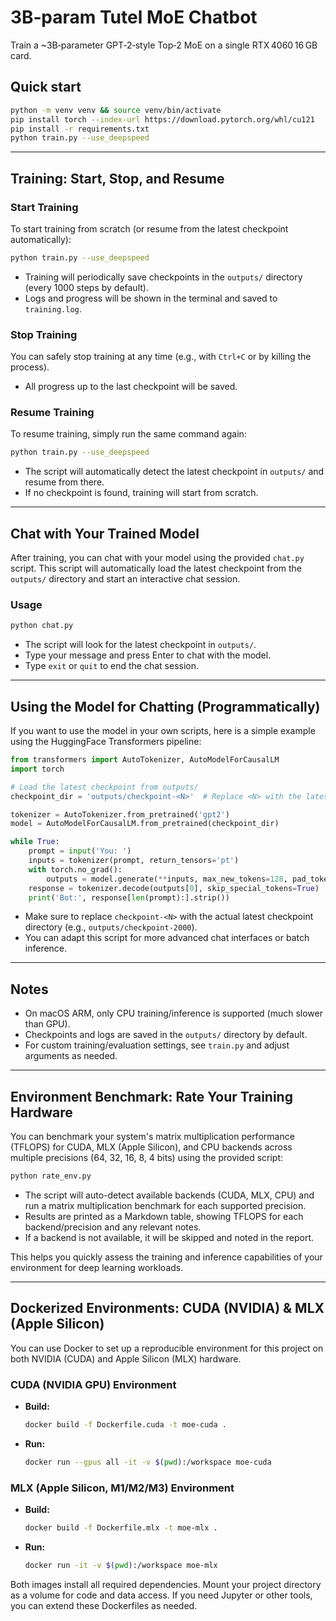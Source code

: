 # 3B‑param Tutel MoE Chatbot

Train a ~3B‑parameter GPT‑2‑style Top‑2 MoE on a single RTX 4060 16 GB card.

## Quick start

```bash
python -m venv venv && source venv/bin/activate
pip install torch --index-url https://download.pytorch.org/whl/cu121
pip install -r requirements.txt
python train.py --use_deepspeed
```

---

## Training: Start, Stop, and Resume

### Start Training

To start training from scratch (or resume from the latest checkpoint automatically):

```bash
python train.py --use_deepspeed
```
- Training will periodically save checkpoints in the `outputs/` directory (every 1000 steps by default).
- Logs and progress will be shown in the terminal and saved to `training.log`.

### Stop Training

You can safely stop training at any time (e.g., with `Ctrl+C` or by killing the process).
- All progress up to the last checkpoint will be saved.

### Resume Training

To resume training, simply run the same command again:

```bash
python train.py --use_deepspeed
```
- The script will automatically detect the latest checkpoint in `outputs/` and resume from there.
- If no checkpoint is found, training will start from scratch.

---

## Chat with Your Trained Model

After training, you can chat with your model using the provided `chat.py` script. This script will automatically load the latest checkpoint from the `outputs/` directory and start an interactive chat session.

### Usage

```bash
python chat.py
```

- The script will look for the latest checkpoint in `outputs/`.
- Type your message and press Enter to chat with the model.
- Type `exit` or `quit` to end the chat session.

---

## Using the Model for Chatting (Programmatically)

If you want to use the model in your own scripts, here is a simple example using the HuggingFace Transformers pipeline:

```python
from transformers import AutoTokenizer, AutoModelForCausalLM
import torch

# Load the latest checkpoint from outputs/
checkpoint_dir = 'outputs/checkpoint-<N>'  # Replace <N> with the latest checkpoint number

tokenizer = AutoTokenizer.from_pretrained('gpt2')
model = AutoModelForCausalLM.from_pretrained(checkpoint_dir)

while True:
    prompt = input('You: ')
    inputs = tokenizer(prompt, return_tensors='pt')
    with torch.no_grad():
        outputs = model.generate(**inputs, max_new_tokens=128, pad_token_id=tokenizer.eos_token_id)
    response = tokenizer.decode(outputs[0], skip_special_tokens=True)
    print('Bot:', response[len(prompt):].strip())
```

- Make sure to replace `checkpoint-<N>` with the actual latest checkpoint directory (e.g., `outputs/checkpoint-2000`).
- You can adapt this script for more advanced chat interfaces or batch inference.

---

## Notes
- On macOS ARM, only CPU training/inference is supported (much slower than GPU).
- Checkpoints and logs are saved in the `outputs/` directory by default.
- For custom training/evaluation settings, see `train.py` and adjust arguments as needed.

---

## Environment Benchmark: Rate Your Training Hardware

You can benchmark your system's matrix multiplication performance (TFLOPS) for CUDA, MLX (Apple Silicon), and CPU backends across multiple precisions (64, 32, 16, 8, 4 bits) using the provided script:

```bash
python rate_env.py
```

- The script will auto-detect available backends (CUDA, MLX, CPU) and run a matrix multiplication benchmark for each supported precision.
- Results are printed as a Markdown table, showing TFLOPS for each backend/precision and any relevant notes.
- If a backend is not available, it will be skipped and noted in the report.

This helps you quickly assess the training and inference capabilities of your environment for deep learning workloads.

---

## Dockerized Environments: CUDA (NVIDIA) & MLX (Apple Silicon)

You can use Docker to set up a reproducible environment for this project on both NVIDIA (CUDA) and Apple Silicon (MLX) hardware.

### CUDA (NVIDIA GPU) Environment
- **Build:**
  ```bash
  docker build -f Dockerfile.cuda -t moe-cuda .
  ```
- **Run:**
  ```bash
  docker run --gpus all -it -v $(pwd):/workspace moe-cuda
  ```

### MLX (Apple Silicon, M1/M2/M3) Environment
- **Build:**
  ```bash
  docker build -f Dockerfile.mlx -t moe-mlx .
  ```
- **Run:**
  ```bash
  docker run -it -v $(pwd):/workspace moe-mlx
  ```

Both images install all required dependencies. Mount your project directory as a volume for code and data access. If you need Jupyter or other tools, you can extend these Dockerfiles as needed.
